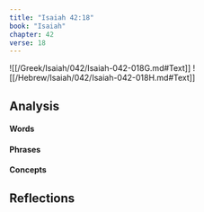 ```yaml
---
title: "Isaiah 42:18"
book: "Isaiah"
chapter: 42
verse: 18
---
```

![[/Greek/Isaiah/042/Isaiah-042-018G.md#Text]]
![[/Hebrew/Isaiah/042/Isaiah-042-018H.md#Text]]

## Analysis

#### Words

#### Phrases

#### Concepts

## Reflections

